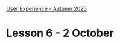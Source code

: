 [User Experience - Autumn 2025](https://github.com/arturomorarioja-kea/WD_UX_E25/blob/main/README.md)

# Lesson 6 - 2 October

[-> Show solutions CSS Restaurant + Music CDs]: #
[  -> Feedback (see below)]: #

[-> Responsiveness: Grid]: #
[  -> In-class exercise: Foucault]: #
[  -> Show responsive practice resources (froggy...)]: #

[-> White space]: #
[  -> In-class exercise]: #

[-> If time allows: SPA Restaurant]: #

[-> Further JS: SPAs, JS frameworks]: #
[-> Further JS: sessionStorage + localStorage]: #
[-> In-class exercises: SPA restaurant + Stored music CDs]: #

[## First Mandatory Assignment exercise solutions]: #
[- Restaurant(https://github.com/arturomorarioja/kea_css_restaurant_solution)]: #
[- Music CDs(https://github.com/arturomorarioja/kea_js_music_cds_solution)]: #

[General feedback. Things to improve]: #
[- Code should be divided into folders. As projects tend to grow, file organisation can soon become unmanageable]: #
[- Avoid absolute paths, as it limits the deployability of your project. Do never start a URL path with `/`]: #
[- CSS custom properties (variables) must be used for all colours and fonts, and they must be used consistently: just one hardcoded colour can cause grave problems regarding code maintainability]: #
[- CSS custom properties must also be used for fixed pixel dimensions]: #

[## In-class exercises]: #

[### CSS Grid]: #
[Complete the code in https://github.com/arturomorarioja/kea_grid_practice_initial using grid and flexbox so that Michel Foucault’s bio page looks like this:]: #

[<img width="1024" height="599" alt="image" src="https://github.com/user-attachments/assets/a00e4ffe-bf34-461e-8062-4147948a35a0" />]: #

[Proposed solution(https://github.com/arturomorarioja/kea_grid_practice)]: #

[### White space]: #
[Work in groups of 4. Assess how white space has been used in the following websites, explain which methods have been used to remove visual clutter, and propose actions to remove it in the most cluttered websites:]: #
[- https://www.thomann.de/gb/index.html]: #
[- https://www.zalando.dk/]: #
[- https://www.momondo.dk/]: #

[Show your findings to the class.]: #

[## Homework]: #
[Check out the following slide decks on Itslearning]: #
[- **Information Architecture: White Space**]: #
[- **Responsive Web Design**, with attention to Grid]: #
[  - I recommend bookmarking CSS-tricks.com's guide on Grid(https://css-tricks.com/snippets/css/complete-guide-grid/)]: #
[Check out the following code samples]: #
[- CSS Grid with template columns(https://codepen.io/arturomorarioja/pen/wvRmrjj)]: #
[- CSS Grid with template areas(https://codepen.io/arturomorarioja/pen/LYXyVXJ)]: #

[Practice responsiveness with CSS:]: #
[-> Copy-paste from F25 lesson 6]: #

[### First Mandatory Assignment]: #
[Start working on the Tristan Wede Lind responsive SPA application]: #
